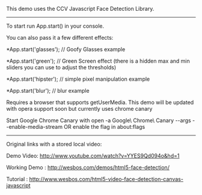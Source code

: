 This demo uses the CCV Javascript Face Detection Library.

-------------------------------------------------------------------------------
To start run App.start()  in your console.

You can also pass it a few different effects:

*App.start('glasses'); // Goofy Glasses example

*App.start('green'); // Green Screen effect (there is a hidden max and min sliders you can use to adjust the thresholds)

*App.start('hipster'); // simple pixel manipulation example

*App.start('blur'); // blur example


Requires a browser that supports getUserMedia. This demo will be updated with opera support soon but currently uses chrome canary

Start Google Chrome Canary with open -a Google\ Chrome\ Canary --args --enable-media-stream  OR enable the flag in about:flags

--------------------------------------------------------------------------------

Original links with a stored local video:

Demo Video: http://www.youtube.com/watch?v=YYES9Qd094o&hd=1

Working Demo : http://wesbos.com/demos/html5-face-detection/ 

Tutorial : http://www.wesbos.com/html5-video-face-detection-canvas-javascript
